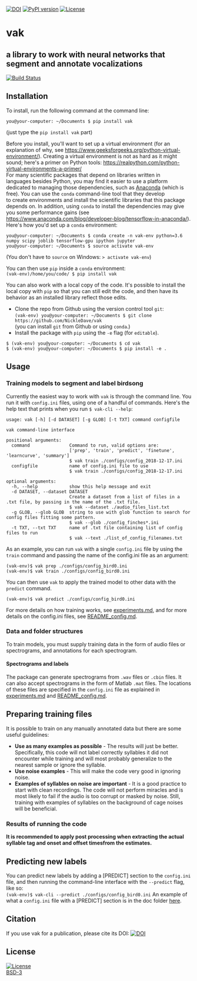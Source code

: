 [![DOI](https://zenodo.org/badge/173566541.svg)](https://zenodo.org/badge/latestdoi/173566541)
[![PyPI version](https://badge.fury.io/py/vak.svg)](https://badge.fury.io/py/vak)
[![License](https://img.shields.io/badge/License-BSD%203--Clause-blue.svg)](https://opensource.org/licenses/BSD-3-Clause)
# vak
## a library to work with neural networks that segment and annotate vocalizations
[![Build Status](https://travis-ci.com/NickleDave/vak.svg?branch=master)](https://travis-ci.com/NickleDave/vak)
## Installation
To install, run the following command at the command line:  
```console
you@your-computer: ~/Documents $ pip install vak
```
(just type the `pip install vak` part)

Before you install, you'll want to set up a virtual environment
(for an explanation of why, see
https://www.geeksforgeeks.org/python-virtual-environment/).
Creating a virtual environment is not as hard as it might sound;
here's a primer on Python tools: <https://realpython.com/python-virtual-environments-a-primer/>  
For many scientific packages that depend on libraries written in  
languages besides Python, you may find it easier to use 
a platform dedicated to managing those dependencies, such as
[Anaconda](https://www.anaconda.com/download) (which is free).
You can use the `conda` command-line tool that they develop  
to create environments and install the scientific libraries that this package 
depends on. In addition, using `conda` to install the dependencies may give you some performance gains 
(see <https://www.anaconda.com/blog/developer-blog/tensorflow-in-anaconda/>).  
Here's how you'd set up a `conda` environment:  
```console
you@your-computer: ~/Documents $ conda create -n vak-env python=3.6 numpy scipy joblib tensorflow-gpu ipython jupyter    
you@your-computer: ~/Documents $ source activate vak-env
```
(You don't have to `source` on Windows: `> activate vak-env`)  

You can then use `pip` inside a `conda` environment:  
`(vak-env)/home/you/code/ $ pip install vak`

You can also work with a local copy of the code.
It's possible to install the local copy with `pip` so that you can still edit 
the code, and then have its behavior as an installed library reflect those edits. 
  * Clone the repo from Github using the version control tool `git`:  
    `(vak-env) you@your-computer: ~/Documents $ git clone https://github.com/NickleDave/vak`  
(you can install `git` from Github or using `conda`.)  
  * Install the package with `pip` using the `-e` flag (for `editable`).  
  ```console
  $ (vak-env) you@your-computer: ~/Documents $ cd vak
  $ (vak-env) you@your-computer: ~/Documents $ pip install -e .
  ```

## Usage
### Training models to segment and label birdsong
Currently the easiest way to work with `vak` is through the command line.
You run it with `config.ini` files, using one of a handful of commands.
Here's the help text that prints when you run `$ vak-cli --help`:  
```
usage: vak [-h] [-d DATASET] [-g GLOB] [-t TXT] command configfile

vak command-line interface

positional arguments:
  command               Command to run, valid options are:
                        ['prep', 'train', 'predict', 'finetune', 'learncurve', 'summary']
                        $ vak train ./configs/config_2018-12-17.ini
  configfile            name of config.ini file to use 
                        $ vak train ./configs/config_2018-12-17.ini

optional arguments:
  -h, --help            show this help message and exit
  -d DATASET, --dataset DATASET
                        Create a dataset from a list of files in a .txt file, by passing in the name of the .txt file.
                        $ vak --dataset ./audio_files_list.txt
  -g GLOB, --glob GLOB  string to use with glob function to search for config files fitting some pattern.
                        $ vak --glob ./config_finches*.ini
  -t TXT, --txt TXT     name of .txt file containing list of config files to run
                        $ vak --text ./list_of_config_filenames.txt
```

As an example, you can run `vak` with a single `config.ini` file 
by using the  `train` command and passing the name of the config.ini file as an argument:  
```
(vak-env)$ vak prep ./configs/config_bird0.ini
(vak-env)$ vak train ./configs/config_bird0.ini
```  

You can then use `vak` to apply the trained model to other data with the `predict` command.
```
(vak-env)$ vak predict ./configs/config_bird0.ini
```  

For more details on how training works, see [experiments.md](doc/experiments.md), 
and for more details on the config.ini files, see [README_config.md](doc/README_config.md).

### Data and folder structures
To train models, you must supply training data in the form of audio files or 
spectrograms, and annotations for each spectrogram.
#### Spectrograms and labels
The package can generate spectrograms from `.wav` files or `.cbin` files.
It can also accept spectrograms in the form of Matlab `.mat` files.
The locations of these files are specified in the `config.ini` file as explained in 
[experiments.md](doc/experiments.md) and [README_config.md](doc/README_config.md).

## Preparing training files

It is possible to train on any manually annotated data but there are some useful guidelines:
* __Use as many examples as possible__ - The results will just be better. Specifically, this code will not label correctly syllables it did not encounter while training and will most probably generalize to the nearest sample or ignore the syllable.
* __Use noise examples__ - This will make the code very good in ignoring noise.
* __Examples of syllables on noise are important__ - It is a good practice to start with clean recordings. The code will not perform miracles and is most likely to fail if the audio is too corrupt or masked by noise. Still, training with examples of syllables on the background of cage noises will be beneficial.

### Results of running the code

__It is recommended to apply post processing when extracting the actual syllable tag and onset and offset timesfrom the estimates.__

## Predicting new labels

You can predict new labels by adding a [PREDICT] section to the `config.ini` file, and 
then running the command-line interface with the `--predict` flag, like so:  
`(vak-env)$ vak-cli --predict ./configs/config_bird0.ini`
An example of what a `config.ini` file with a [PREDICT] section is 
in the doc folder [here](./doc/template_predict.ini).

## Citation
If you use vak for a publication, please cite its DOI:
[![DOI](https://zenodo.org/badge/173566541.svg)](https://zenodo.org/badge/latestdoi/173566541)

## License
[![License](https://img.shields.io/badge/License-BSD%203--Clause-blue.svg)](https://opensource.org/licenses/BSD-3-Clause)  
[BSD-3](./LICENSE)
